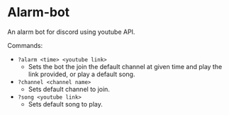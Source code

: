 # Alarm-bot
An alarm bot for discord using youtube API.

Commands:
* `?alarm <time> <youtube link>`
	* Sets the bot the join the default channel at given time and play the link provided,
	or play a default song.
* `?channel <channel name>`
	* Sets default channel to join.
* `?song <youtube link>`
	* Sets default song to play.
